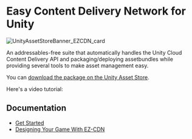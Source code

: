 # Easy Content Delivery Network for Unity

![UnityAssetStoreBanner_EZCDN_card](https://github.com/SplenSoft/ezcdn-public/assets/4369778/4dd1520c-a52b-46be-8b42-5cb4d536d778)

An addressables-free suite that automatically handles the Unity Cloud Content Delivery API and packaging/deploying assetbundles while providing several tools to make asset management easy.

You can [download the package on the Unity Asset Store](https://u3d.as/3eTj).

Here's a video tutorial: 

## Documentation
* [Get Started](https://github.com/SplenSoft/ezcdn-public/wiki/Getting-Started)
* [Designing Your Game With EZ-CDN]()



